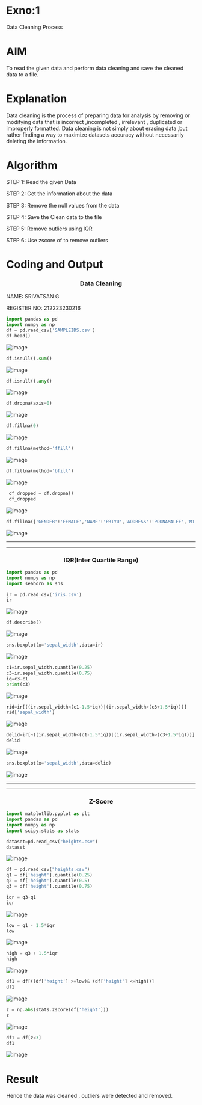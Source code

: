 # Exno:1
Data Cleaning Process

# AIM
To read the given data and perform data cleaning and save the cleaned data to a file.

# Explanation
Data cleaning is the process of preparing data for analysis by removing or modifying data that is incorrect ,incompleted , irrelevant , duplicated or improperly formatted. Data cleaning is not simply about erasing data ,but rather finding a way to maximize datasets accuracy without necessarily deleting the information.

# Algorithm
STEP 1: Read the given Data

STEP 2: Get the information about the data

STEP 3: Remove the null values from the data

STEP 4: Save the Clean data to the file

STEP 5: Remove outliers using IQR

STEP 6: Use zscore of to remove outliers

# Coding and Output

<h3 align="center">Data Cleaning</h3>

NAME: SRIVATSAN G 

REGISTER NO: 212223230216

```py
import pandas as pd
import numpy as np
df = pd.read_csv('SAMPLEIDS.csv')
df.head()
```
![image](https://github.com/user-attachments/assets/f44e8649-ee8a-414d-92b0-dd0d9f65e8be)

```py
df.isnull().sum()
```
![image](https://github.com/user-attachments/assets/ceb582b2-1277-4135-8dc7-411445b0aa53)

```py
df.isnull().any()
```
![image](https://github.com/user-attachments/assets/deae6d6e-8c45-45f5-be72-4c495692fd93)

```py
df.dropna(axis=0)
```
![image](https://github.com/user-attachments/assets/157c8b98-36df-4c6a-a504-5cba2b2823db)

```py
df.fillna(0)
```
![image](https://github.com/user-attachments/assets/b5d3d43c-7db3-44a9-b2f0-ce21a5ad5e01)

```py
df.fillna(method='ffill')
```
![image](https://github.com/user-attachments/assets/c9631b32-2ca7-4608-95ce-9fa0529946d7)

```py
df.fillna(method='bfill')
```
![image](https://github.com/user-attachments/assets/3ec2ed10-1f30-481e-8f37-e4884441f7b7)

```py
 df_dropped = df.dropna()
 df_dropped
```
![image](https://github.com/user-attachments/assets/44cead82-91b0-40a5-b9ac-113ee046fd21)

```py
df.fillna({'GENDER':'FEMALE','NAME':'PRIYU','ADDRESS':'POONAMALEE','M1':98,'M2':87,'M3':76,'M4':92,'TOTAL':305,'AVG':89.999999})
```
![image](https://github.com/user-attachments/assets/c7e2a295-4135-4e02-951e-52e34108cb8c)


<hr><hr>

<h3 align="center">IQR(Inter Quartile Range)</h3>

```py
import pandas as pd
import numpy as np
import seaborn as sns
```
```py
ir = pd.read_csv('iris.csv')
ir
```
![image](https://github.com/user-attachments/assets/ed22d468-5c28-473b-95ae-d320a20318ed)

```py
df.describe()
```

![image](https://github.com/user-attachments/assets/8f5c18cc-090b-4d2f-b7b8-d9c567075880)
```py
sns.boxplot(x='sepal_width',data=ir)
```
![image](https://github.com/user-attachments/assets/878c8eb5-0cb4-4bae-92b1-e009c7a0f2d5)

```py
c1=ir.sepal_width.quantile(0.25)
c3=ir.sepal_width.quantile(0.75)
iq=c3-c1
print(c3)
```
![image](https://github.com/user-attachments/assets/fdeb48e0-9ff1-4797-a9d2-dd8cffa13ab0)

```py
rid=ir[((ir.sepal_width<(c1-1.5*iq))|(ir.sepal_width>(c3+1.5*iq)))]
rid['sepal_width']
```
![image](https://github.com/user-attachments/assets/66784894-6712-4158-9ab1-06141fa1afba)


```py
delid=ir[~((ir.sepal_width<(c1-1.5*iq))|(ir.sepal_width>(c3+1.5*iq)))]
delid
```
![image](https://github.com/user-attachments/assets/1c04e5dd-0c4e-4401-889a-904b868c669f)

```py
sns.boxplot(x='sepal_width',data=delid)
```
![image](https://github.com/user-attachments/assets/b9b8ca1c-75f1-412a-82ce-01fd46f8eb7f)


<hr><hr>

<h3 align="center">Z-Score</h3>

```py
import matplotlib.pyplot as plt
import pandas as pd
import numpy as np
import scipy.stats as stats
```
```py
dataset=pd.read_csv("heights.csv")
dataset
```
![image](https://github.com/user-attachments/assets/5a8e71e5-679c-4701-b5e9-1b9ab3608f65)

```py
df = pd.read_csv("heights.csv")
q1 = df['height'].quantile(0.25)
q2 = df['height'].quantile(0.5)
q3 = df['height'].quantile(0.75)
```
```py
iqr = q3-q1
iqr
```
![image](https://github.com/user-attachments/assets/ced4f0f5-1ac0-4fb9-b95f-656d7d63803e)

```py
low = q1 - 1.5*iqr
low
```
![image](https://github.com/user-attachments/assets/f1db4ad4-4c6b-4461-9eab-27cb09ceaa5c)

```py
high = q3 + 1.5*iqr
high
```
![image](https://github.com/user-attachments/assets/49676c23-9961-4e90-bf6b-e1d41c22b4c6)

```py
df1 = df[((df['height'] >=low)& (df['height'] <=high))]
df1
```
![image](https://github.com/user-attachments/assets/72acbf1b-2c51-413b-b831-f81a3b4457ae)

```py
z = np.abs(stats.zscore(df['height']))
z
```
![image](https://github.com/user-attachments/assets/1fe0e609-cd7d-422c-8312-c0f963fc7a20)

```py
df1 = df[z<3]
df1
```
![image](https://github.com/user-attachments/assets/c3efb880-635b-47f5-a6dc-4e45d0f0a35b)

# Result
Hence the data was cleaned , outliers were detected and removed.
